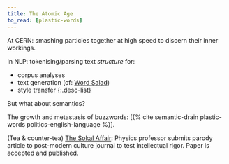 ```yaml
---
title: The Atomic Age
to_read: [plastic-words]
---
```


At CERN: smashing particles together at high speed to discern their inner
workings.

In NLP: tokenising/parsing text _structure_ for:
- corpus analyses
- text generation (cf: [Word Salad][word-salad])
- style transfer
{:.desc-list}

But what about semantics?

The growth and metastasis of buzzwords: [{% cite semantic-drain plastic-words
politics-english-language %}].

(Tea & counter-tea) [The Sokal Affair][sokal]: Physics professor submits
parody article to post-modern culture journal to test intellectual rigor.
Paper is accepted and published.

[sokal]: https://en.wikipedia.org/wiki/Sokal_affair
[word-salad]: https://en.wikipedia.org/wiki/Word_salad